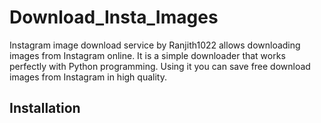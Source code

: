 # Download_Insta_Images
Instagram image download service by Ranjith1022 allows downloading images from Instagram online. It is a simple downloader that works perfectly with Python programming. Using it you can save free download images from Instagram in high quality.

## Installation
